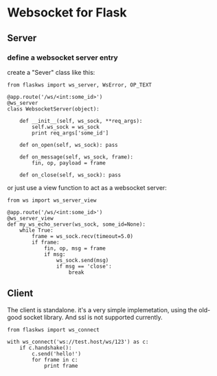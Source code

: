 # Websocket for Flask


## Server

### define a websocket server entry

create a "Sever" class like this:

	from flaskws import ws_server, WsError, OP_TEXT
	
	@app.route('/ws/<int:some_id>')
	@ws_server
	class WebsocketServer(object):

		def __init__(self, ws_sock, **req_args):
			self.ws_sock = ws_sock
			print req_args['some_id']

		def on_open(self, ws_sock): pass

		def on_message(self, ws_sock, frame):
			fin, op, payload = frame

		def on_close(self, ws_sock): pass


or just use a view function to act as a websocket server:

	from ws import ws_server_view

	@app.route('/ws/<int:some_id>')
	@ws_server_view
	def my_ws_echo_server(ws_sock, some_id=None):
		while True:
			frame = ws_sock.recv(timeout=5.0)
			if frame:
				fin, op, msg = frame
				if msg:
					ws_sock.send(msg)
					if msg == 'close':
						break

## Client

The client is standalone. it's a very simple implemetation, using the old-good socket library. And ssl is not supported currently.

	from flaskws import ws_connect

	with ws_connect('ws://test.host/ws/123') as c:
		if c.handshake():
			c.send('hello!')
			for frame in c:
				print frame

